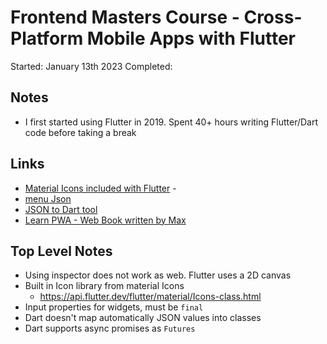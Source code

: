 # Frontend Masters Course - Cross-Platform Mobile Apps with Flutter
Started: January 13th 2023
Completed: 

## Notes
- I first started using Flutter in 2019. Spent 40+ hours writing Flutter/Dart code before taking a break

## Links
- [Material Icons included with Flutter](https://fonts.google.com/icons) -
- [menu Json](https://firtman.github.io/coffeemasters/api/menu.json) 
- [JSON to Dart tool](https://javiercbk.github.io/json_to_dart/)
- [Learn PWA - Web Book written by Max](https://web.dev/learn/pwa/)


## Top Level Notes
- Using inspector does not work as web. Flutter uses a 2D canvas
- Built in Icon library from material Icons
  - https://api.flutter.dev/flutter/material/Icons-class.html
- Input properties for widgets, must be `final`
- Dart doesn't map automatically JSON values into classes
- Dart supports async promises as `Futures`
